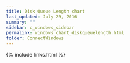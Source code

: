 ```yaml
---
title: Disk Queue Length chart
last_updated: July 29, 2016
summary: ""
sidebar: c_windows_sidebar
permalink: windows_chart_diskqueuelength.html
folder: ConnectWindows
---
```





{% include links.html %}
